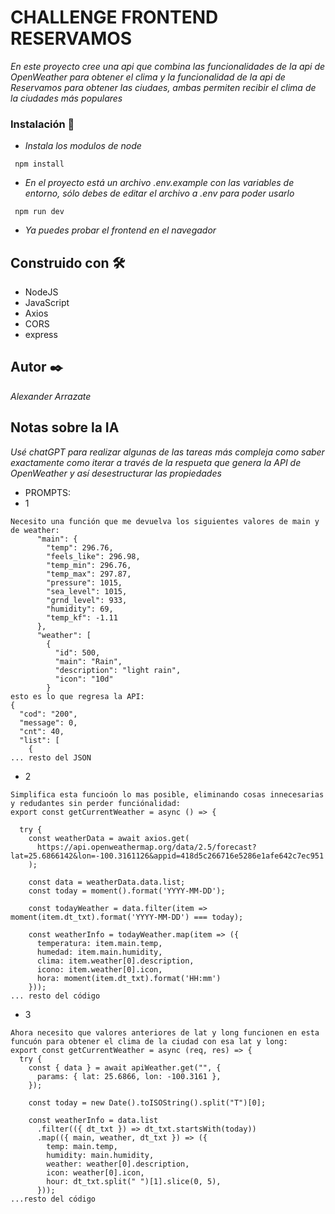 # CHALLENGE FRONTEND RESERVAMOS


_En este proyecto cree una api que combina las funcionalidades de la api de OpenWeather para obtener el clima y la funcionalidad de la api de Reservamos para obtener las ciudaes, ambas permiten recibir el clima de la ciudades más populares_


### Instalación 🔧


- _Instala los modulos de node_

```
 npm install
```

- _En el proyecto está un archivo .env.example con las variables de entorno, sólo debes de editar el archivo a .env para poder usarlo_

```
 npm run dev
```

- _Ya puedes probar el frontend en el navegador_


## Construido con 🛠️

- NodeJS
- JavaScript
- Axios
- CORS
- express


## Autor ✒️

_Alexander Arrazate_

## Notas sobre la IA

_Usé chatGPT para realizar algunas de las tareas más compleja como saber exactamente como iterar a través de la respueta que genera la API de OpenWeather y así desestructurar las propiedades_

- PROMPTS: 
- 1
```
Necesito una función que me devuelva los siguientes valores de main y de weather:
      "main": {
        "temp": 296.76,
        "feels_like": 296.98,
        "temp_min": 296.76,
        "temp_max": 297.87,
        "pressure": 1015,
        "sea_level": 1015,
        "grnd_level": 933,
        "humidity": 69,
        "temp_kf": -1.11
      },
      "weather": [
        {
          "id": 500,
          "main": "Rain",
          "description": "light rain",
          "icon": "10d"
        } 
esto es lo que regresa la API:       
{
  "cod": "200",
  "message": 0,
  "cnt": 40,
  "list": [
    {
... resto del JSON
```
- 2
```
Simplifica esta funcioón lo mas posible, eliminando cosas innecesarias y redudantes sin perder funciónalidad: 
export const getCurrentWeather = async () => {

  try {
    const weatherData = await axios.get(
      https://api.openweathermap.org/data/2.5/forecast?lat=25.6866142&lon=-100.3161126&appid=418d5c266716e5286e1afe642c7ec951
    );

    const data = weatherData.data.list;
    const today = moment().format('YYYY-MM-DD'); 

    const todayWeather = data.filter(item => moment(item.dt_txt).format('YYYY-MM-DD') === today);

    const weatherInfo = todayWeather.map(item => ({
      temperatura: item.main.temp,
      humedad: item.main.humidity,
      clima: item.weather[0].description,
      icono: item.weather[0].icon,
      hora: moment(item.dt_txt).format('HH:mm') 
    }));
... resto del código
```

- 3
```
Ahora necesito que valores anteriores de lat y long funcionen en esta funcuón para obtener el clima de la ciudad con esa lat y long: 
export const getCurrentWeather = async (req, res) => {
  try {
    const { data } = await apiWeather.get("", {
      params: { lat: 25.6866, lon: -100.3161 },
    });

    const today = new Date().toISOString().split("T")[0];

    const weatherInfo = data.list
      .filter(({ dt_txt }) => dt_txt.startsWith(today))
      .map(({ main, weather, dt_txt }) => ({
        temp: main.temp,
        humidity: main.humidity,
        weather: weather[0].description,
        icon: weather[0].icon,
        hour: dt_txt.split(" ")[1].slice(0, 5),
      }));
...resto del código
```
   